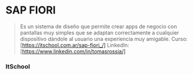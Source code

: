 # SAP FIORI
> Es un sistema de diseño que permite crear apps de negocio con pantallas muy simples que se adaptan correctamente a cualquier dispositivo dándole al usuario una experiencia muy amigable.
Curso: [https://itschool.com.ar/sap-fiori_/]
LinkedIn: [https://www.linkedin.com/in/tomasrossia/]
### ItSchool
